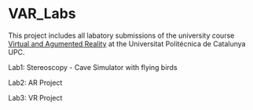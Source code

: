 # VAR_Labs
This project includes all labatory submissions of the university course [Virtual and Agumented Reality](https://www.fib.upc.edu/en/studies/masters/master-innovation-and-research-informatics/curriculum/syllabus/syllabus/VAR-MIRI) at the Universitat Politécnica de Catalunya UPC.

Lab1: Stereoscopy - Cave Simulator with flying birds

Lab2: AR Project

Lab3: VR Project
